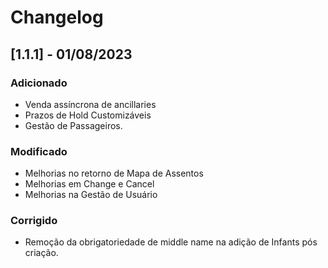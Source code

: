 # Changelog

## [1.1.1] - 01/08/2023

### Adicionado
- Venda assíncrona de ancillaries
- Prazos de Hold Customizáveis
- Gestão de Passageiros.

### Modificado
- Melhorias no retorno de Mapa de Assentos
- Melhorias em Change e Cancel
- Melhorias na Gestão de Usuário

### Corrigido
- Remoção da obrigatoriedade de middle name na adição de Infants pós criação.